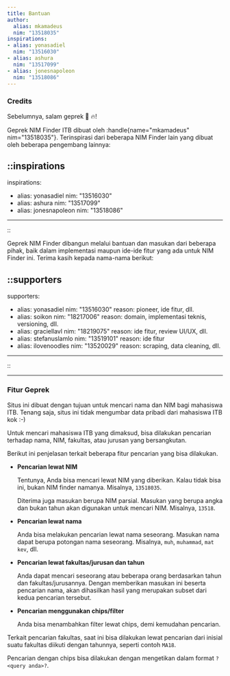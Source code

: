 ```yaml
---
title: Bantuan
author:
  alias: mkamadeus
  nim: "13518035"
inspirations:
- alias: yonasadiel
  nim: "13516030"
- alias: ashura
  nim: "13517099"
- alias: jonesnapoleon
  nim: "13518086"
---
```


### Credits

Sebelumnya, salam geprek 🍗 🔥!

Geprek NIM Finder ITB dibuat oleh :handle{name="mkamadeus" nim="13518035"}.
Terinspirasi dari beberapa NIM Finder lain yang dibuat oleh beberapa pengembang lainnya:

::inspirations
---
inspirations:
- alias: yonasadiel
  nim: "13516030"
- alias: ashura
  nim: "13517099"
- alias: jonesnapoleon
  nim: "13518086"
---
::

Geprek NIM Finder dibangun melalui bantuan dan masukan dari beberapa pihak, baik dalam implementasi maupun ide-ide fitur yang ada untuk NIM Finder ini.
Terima kasih kepada nama-nama berikut:


::supporters
---
supporters:
- alias: yonasadiel
  nim: "13516030"
  reason: pioneer, ide fitur, dll.
- alias: soikon
  nim: "18217006"
  reason: domain, implementasi teknis, versioning, dll.
- alias: graciellavl
  nim: "18219075"
  reason: ide fitur, review UI/UX, dll.
- alias: stefanuslamlo
  nim: "13519101"
  reason: ide fitur
- alias: ilovenoodles
  nim: "13520029"
  reason: scraping, data cleaning, dll.
---
::

---

### Fitur Geprek

Situs ini dibuat dengan tujuan untuk mencari nama dan NIM bagi mahasiswa ITB.
Tenang saja, situs ini tidak mengumbar data pribadi dari mahasiswa ITB kok :-)

Untuk mencari mahasiswa ITB yang dimaksud, bisa dilakukan pencarian terhadap nama, NIM,
fakultas, atau jurusan yang bersangkutan.

Berikut ini penjelasan terkait beberapa fitur pencarian yang bisa dilakukan.

- **Pencarian lewat NIM**
  
  Tentunya, Anda bisa mencari lewat NIM yang diberikan.
  Kalau tidak bisa ini, bukan NIM finder namanya.
  Misalnya, `13518035`.

  Diterima juga masukan berupa NIM parsial.
  Masukan yang berupa angka dan bukan tahun akan digunakan untuk mencari NIM.
  Misalnya, `13518`.

- **Pencarian lewat nama**
  
  Anda bisa melakukan pencarian lewat nama seseorang.
  Masukan nama dapat berupa potongan nama seseorang.
  Misalnya,
  `muh`,
  `muhammad`,
  `mat kev`, dll.

- **Pencarian lewat fakultas/jurusan dan tahun**
  
  Anda dapat mencari seseorang atau beberapa orang berdasarkan tahun dan fakultas/jurusannya.
  Dengan memberikan masukan ini beserta pencarian nama, akan dihasilkan hasil yang merupakan subset dari kedua pencarian tersebut.

- **Pencarian menggunakan chips/filter**
  
  Anda bisa menambahkan filter lewat chips, demi kemudahan pencarian.    
		
Terkait pencarian fakultas, saat ini bisa dilakukan lewat pencarian dari inisial suatu fakultas diikuti dengan tahunnya, seperti contoh `MA18`.

Pencarian dengan chips bisa dilakukan dengan mengetikan dalam format `?<query anda>?`.

